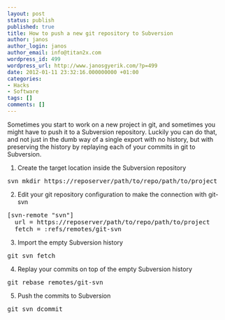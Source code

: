 ```yaml
---
layout: post
status: publish
published: true
title: How to push a new git repository to Subversion
author: janos
author_login: janos
author_email: info@titan2x.com
wordpress_id: 499
wordpress_url: http://www.janosgyerik.com/?p=499
date: 2012-01-11 23:32:16.000000000 +01:00
categories:
- Hacks
- Software
tags: []
comments: []
---
```

Sometimes you start to work on a new project in git, and sometimes you might have to push it to a Subversion repository. Luckily you can do that, and not just in the dumb way of a single export with no history, but with preserving the history by replaying each of your commits in git to Subversion.

1. Create the target location inside the Subversion repository
<pre>svn mkdir https://reposerver/path/to/repo/path/to/project</pre>
2. Edit your git repository configuration to make the connection with git-svn
<pre>[svn-remote "svn"]
  url = https://reposerver/path/to/repo/path/to/project
  fetch = :refs/remotes/git-svn</pre>
3. Import the empty Subversion history
<pre>git svn fetch</pre>
4. Replay your commits on top of the empty Subversion history
<pre>git rebase remotes/git-svn</pre>
5. Push the commits to Subversion
<pre>git svn dcommit</pre>
&nbsp;
